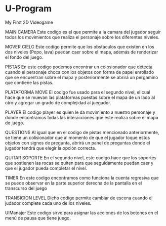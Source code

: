 # U-Program
 My First 2D Videogame 

MAIN CAMERA
Este codigo es el que permite a la camara del jugador seguir todos los movimientos que realiza el personaje sobre los diferentes niveles.

MOVER CIELO
Este codigo permite que los obstaculos que existen en los dos niveles (Popo, lava) puedan caer sobre el mapa, además de renderizar el fondo del juego.

PISTAS
En este codigo podemos encontrar un colosionador que detecta cuando el personaje choca con los objetos con forma de papel enrollado que se encuentran sobre el mapa y posteriormente se abrirá un pergamino que contiene las pistas.

PLATAFORMA MOVE
El codigo fue usado para el segundo nivel, el cual hace que se muevan las plataformas puestas sobre el mapa de un lado al otro y agregar un grado de complejidad al juegador.

PLAYER
El codigo player es quien le da movimiento a nuestro personaje y donde encontramos todas las interacciones que éste realiza sobre el mapa de juego.

QUESTIONS
Al igual que en el codigo de pistas mencionado anteriormente, se tiene un colisionador que al momento de que el jugador toque estos objetos con signos de pregunta, abrirá un panel de preguntas donde el jugador tendrá que elegir la opción correcta.

QUITAR SOPORTE
En el segundo nivel, este codigo hace que los soportes que sostienen las rocas se quiten para que seguidamente puedan caer y que el jugador pueda completar el nivel.

TIMER
En este codigo encontramos como funciona la cuenta regresiva que se puede observar en la parte superior derecha de la pantalla en el transcurso del juego

TRANSICION LEVEL
Dicho codigo permite cambiar de escena cuando el judador complete cada uno de los niveles.

UIManajer
Este codigo sirve para asignar las acciones de los botones en el menú de pausa que tiene juego.
